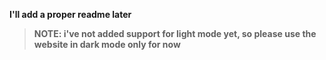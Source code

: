 **I'll add a proper readme later**
 
> **__NOTE:__ i've not added support for light mode yet, so please use the website in dark mode only for now**